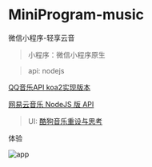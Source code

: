 # MiniProgram-music

微信小程序-轻享云音

> 小程序：微信小程序原生

> api: nodejs 

[QQ音乐API koa2实现版本](https://rain120.github.io/qq-music-api/#/ "QQ音乐API koa2实现版本") 

[网易云音乐 NodeJS 版 API](https://binaryify.github.io/NeteaseCloudMusicApi/#/ "网易云音乐 NodeJS 版 API") 

> UI: [酷狗音乐重设与思考](https://www.zcool.com.cn/work/ZNDQyMzgyNDg=.html "酷狗音乐重设与思考")

体验

![app](https://mp.weixin.qq.com/wxopen/qrcode?action=show&type=2&fakeid=3851166714&token=1447976055)